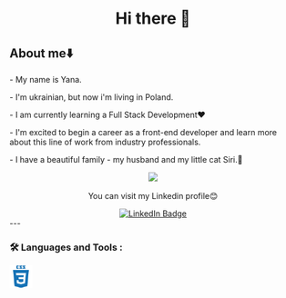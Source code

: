 ### 
<h1 align="center">Hi there 👋</h1>
<h2>About me⬇️</h2>
<p>- My name is Yana.</p>
<p>- I'm ukrainian, but now i'm living in Poland.</p>

<p>- I am currently learning a Full Stack Development❤️</p>
<p>- I'm excited to begin a career as a front-end developer and learn more about this line of work from industry professionals.</p>
<p>- I have a beautiful family - my husband and my little cat Siri.🥰</p>







<div id="header" align="center">
  <img src="https://media.giphy.com/media/M4NykXxUE0HAcK7UJ6/giphy.gif" width="100"/>
</div>
<p align="center">You can visit my Linkedin profile😊</p>
<div id="badges" align="center"> 
  <a href="https://www.linkedin.com/in/yana-khorolska-17bb3b134/">
    <img src="https://img.shields.io/badge/LinkedIn-blue?style=for-the-badge&logo=linkedin&logoColor=white" alt="LinkedIn Badge"/>
  </a>
  </div>
  ---

### :hammer_and_wrench: Languages and Tools :

<div>
<img src="https://github.com/devicons/devicon/blob/master/icons/css3/css3-plain-wordmark.svg"  title="CSS3" alt="CSS" width="40" height="40"/>&nbsp;

</div>
